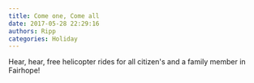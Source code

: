```yaml
---
title: Come one, Come all
date: 2017-05-28 22:29:16
authors: Ripp
categories: Holiday
---
```


 Hear, hear, free helicopter rides for all citizen's and a family member in Fairhope!